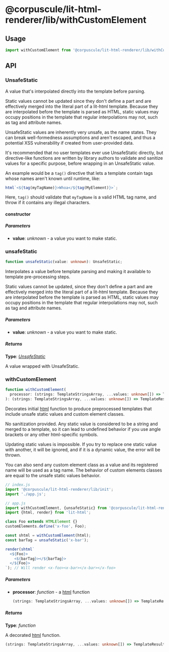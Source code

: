 # @corpuscule/lit-html-renderer/lib/withCustomElement

## Usage

```typescript
import withCustomElement from '@corpuscule/lit-html-renderer/lib/withCustomElement';
```

## API

### UnsafeStatic

A value that's interpolated directly into the template before parsing.

Static values cannot be updated since they don't define a part and are
effectively merged into the literal part of a lit-html template. Because
they are interpolated before the template is parsed as HTML, static values
may occupy positions in the template that regular interpolations may not,
such as tag and attribute names.

UnsafeStatic values are inherently very unsafe, as the name states. They
can break well-formedness assumptions and aren't escaped, and thus a
potential XSS vulnerability if created from user-provided data.

It's recommended that no user templates ever use UnsafeStatic directly,
but directive-like functions are written by library authors to validate
and sanitize values for a specific purpose, before wrapping in an
UnsafeStatic value.

An example would be a `tag()` directive that lets a template contain tags
whose names aren't known until runtime, like:

```javascript
html`<${tag(myTagName)}>Whoa</${tag(MyElement)}>`;
```

Here, `tag()` should validate that `myTagName` is a valid HTML tag name,
and throw if it contains any illegal characters.

#### constructor

##### Parameters

- **value**: _unknown_ - a value you want to make static.

### unsafeStatic

```typescript
function unsafeStatic(value: unknown): UnsafeStatic;
```

Interpolates a value before template parsing and making it available to
template pre-processing steps.

Static values cannot be updated, since they don't define a part and are
effectively merged into the literal part of a lit-html template. Because
they are interpolated before the template is parsed as HTML, static values
may occupy positions in the template that regular interpolations may not,
such as tag and attribute names.

##### Parameters

- **value**: _unknown_ - a value you want to make static.

##### Returns

**Type**: _[UnsafeStatic](#unsafestatic)_

A value wrapped with UnsafeStatic.

### withCustomElement

```typescript
function withCustomElement(
  processor: (strings: TemplateStringsArray, ...values: unknown[]) => TemplateResult,
): (strings: TemplateStringsArray, ...values: unknown[]) => TemplateResult;
```

Decorates initial [html](https://lit-html.polymer-project.org/api/modules/lit_html.html#html)
function to produce preprocessed templates that include unsafe static values and
custom element classes.

No sanitization provided. Any static value is considered to be a string and
merged to a template, so it can lead to undefined behavior if you use angle
brackets or any other html-specific symbols.

Updating static values is impossible. If you try to replace one static value
with another, it will be ignored, and if it is a dynamic value, the error will
be thrown.

You can also send any custom element class as a value and its registered name
will be used as a tag name. The behavior of custom elements classes are equal to
the unsafe static values behavior.

```typescript
// index.js
import '@corpuscule/lit-html-renderer/lib/init';
import './app.js';

// app.js
import withCustomElement, {unsafeStatic} from '@corpuscule/lit-html-renderer';
import {html, render} from 'lit-html';

class Foo extends HTMLElement {}
customElements.define('x-foo', Foo);

const shtml = withCustomElement(html);
const barTag = unsafeStatic('x-bar');

render(shtml`
  <${Foo}>
    <${barTag}></${barTag}>
  </${Foo}>
`); // Will render <x-foo><x-bar></x-bar></x-foo>
```

##### Parameters

- **processor**: _function_ - a [html](https://lit-html.polymer-project.org/api/modules/lit_html.html#html)
  function
  ```typescript
  (strings: TemplateStringsArray, ...values: unknown[]) => TemplateResult;
  ```

##### Returns

**Type**: _function_

A decorated [html](https://lit-html.polymer-project.org/api/modules/lit_html.html#html)
function.

```typescript
(strings: TemplateStringsArray, ...values: unknown[]) => TemplateResult;
```
